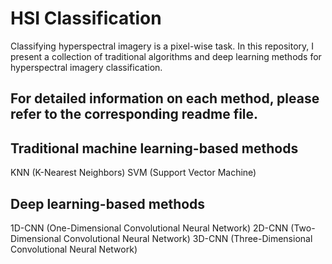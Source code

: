 # HSI Classification

Classifying hyperspectral imagery is a pixel-wise task. In this repository, I present a collection of traditional algorithms and deep learning methods for hyperspectral imagery classification.

For detailed information on each method, please refer to the corresponding readme file.
-------------------------------

## Traditional machine learning-based methods
KNN (K-Nearest Neighbors)
SVM (Support Vector Machine)

## Deep learning-based methods
1D-CNN (One-Dimensional Convolutional Neural Network)
2D-CNN (Two-Dimensional Convolutional Neural Network)
3D-CNN (Three-Dimensional Convolutional Neural Network)
